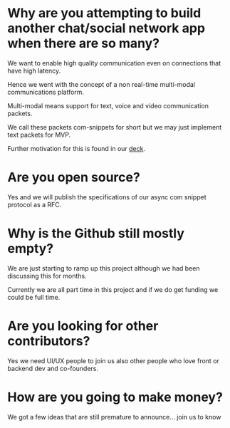 # Why are you attempting to build another chat/social network app when there are so many?

We want to enable high quality communication even on connections that have high latency.

Hence we went with the concept of a non real-time multi-modal communications platform.

Multi-modal means support for text, voice and video communication packets.

We call these packets com-snippets for short but we may just implement text packets for MVP.

Further motivation for this is found in our [deck](TetraPlex%20deck%200.54%20-%20dark%20mode.pptx).

# Are you open source?

Yes and we will publish the specifications of our async com snippet protocol as a RFC.

# Why is the Github still mostly empty?

We are just starting to ramp up this project although we had been discussing this for months.

Currently we are all part time in this project and if we do get funding we could be full time.

# Are you looking for other contributors?

Yes we need UI/UX people to join us also other people who love front or backend dev and co-founders.

# How are you going to make money?

We got a few ideas that are still premature to announce... 
join us to know





